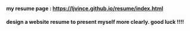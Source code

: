 #### my resume page : https://ljvince.github.io/resume/index.html
#### design a website resume to present myself more clearly. good luck !!!!

